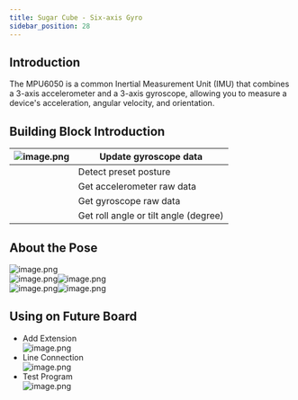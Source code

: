 ```yaml
---
title: Sugar Cube - Six-axis Gyro
sidebar_position: 28
---
```


## Introduction
The MPU6050 is a common Inertial Measurement Unit (IMU) that combines a 3-axis accelerometer and a 3-axis gyroscope, allowing you to measure a device's acceleration, angular velocity, and orientation.


## Building Block Introduction
| ![image.png](1697435210314-604596d3-b38f-4c52-96a2-d4175d6da21b.png) | Update gyroscope data |
| --- | --- |
|  | Detect preset posture |
|  | Get accelerometer raw data |
|  | Get gyroscope raw data |
|  | Get roll angle or tilt angle (degree) |


## About the Pose
![image.png](1697429033748-1b55a2af-d3db-4693-89c9-60262fe7f19e.png)<br />![image.png](1697429247800-a02b2f13-4482-4f21-b2ce-355a8db88a05.png)![image.png](1697429341836-4b675124-edc0-465b-9790-baab50fe824f.png)<br />![image.png](1697429461859-d0a7da24-1477-4d05-ab9f-8f8426a05840.png)![image.png](1697429472218-19ae6765-9b78-4f6e-8ac8-963ef82b66f4.png)


## Using on Future Board
- Add Extension<br />![image.png](1697426656536-8ea81180-8b39-4d5d-8d2f-7605c92a1970.png)
- Line Connection<br /> ![image.png](1697426964632-abf76ce0-029f-4e7b-89d6-cbdfc1217128.png)
- Test Program<br />![image.png](1697427573870-b24f8bf8-b3c2-437f-abef-2ac606938480.png)

